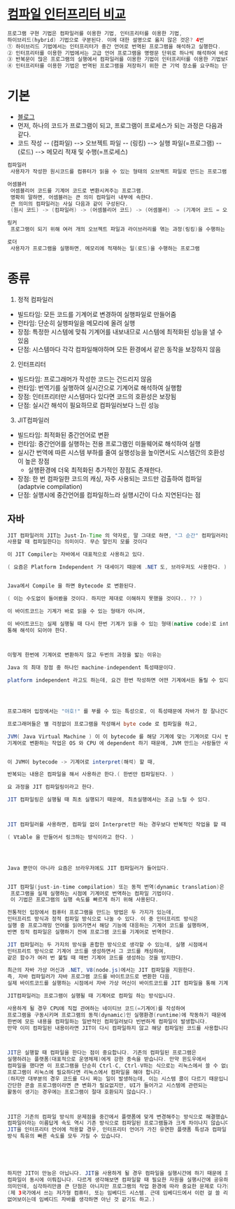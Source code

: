 # [컴파일 인터프리터 비교](https://ygyg331.tistory.com/13)
```java
프로그램 구현 기법은 컴파일러를 이용한 기법, 인터프리터를 이용한 기법, 
하이브리드(hybrid) 기법으로 구분된다. 이에 대한 설명으로 옳지 않은 것은? 4번
① 하이브리드 기법에서는 인터프리터가 중간 언어로 번역된 프로그램을 해석하고 실행한다.
② 인터프리터를 이용한 기법에서는 고급 언어 프로그램을 명령문 단위로 하나씩 해석하여 바로 실행한다.
③ 반복문이 많은 프로그램의 실행에서 컴파일러를 이용한 기법이 인터프리터를 이용한 기법보다 효율적이다.
④ 인터프리터를 이용한 기법은 번역된 프로그램을 저장하기 위한 큰 기억 장소를 요구하는 단점이 있다.
```

# 기본
* [블로그](https://dailyheumsi.tistory.com/137?category=855210)
* 먼저, 하나의 코드가 프로그램이 되고, 프로그램이 프로세스가 되는 과정은 다음과 같다.
* 코드 작성 -- (컴파일) --> 오브젝트 파일 -- (링킹) --> 실행 파일(=프로그램) -- (로드) --> 메모리 적재 및 수행(=프로세스)

```java
컴파일러
​ 사용자가 작성한 원시코드를 컴퓨터가 읽을 수 있는 형태의 오브젝트 파일로 만드는 프로그램

어셈블러
​ 어셈블리어 코드를 기계어 코드로 변환시켜주는 프로그램.
​ 명확히 말하면, 어셈블러는 큰 의미 컴파일러 내부에 속한다.
​ 큰 의미의 컴파일러는 사실 다음과 같이 구성된다.
​ (원시 코드) -> (컴파일러) -> (어셈블리어 코드) -> (어셈블러) -> (기계어 코드 = 오브젝트 코드)

링커
​ 프로그램이 되기 위해 여러 개의 오브젝트 파일과 라이브러리를 엮는 과정(링킹)을 수행하는 프로그램

로더
​ 사용자가 프로그램을 실행하면, 메모리에 적재하는 일(로드)을 수행하는 프로그램

```

# 종류
1. 정적 컴파일러
* 빌드타임: 모든 코드를 기계어로 변경하여 실행파일로 만들어줌
* 런타임: 단순히 실행파일을 메모리에 올려 실행
* 장점: 특정한 시스템에 맞춰 기계어를 내보내므로 시스템에 최적화된 성능을 낼 수 있음
* 단점: 시스템마다 각각 컴파일해야하며 모든 환경에서 같은 동작을 보장하지 않음

2. 인터프리터
* 빌드타임: 프로그래머가 작성한 코드는 건드리지 않음
* 런타임: 번역기를 실행하여 실시간으로 기계어로 해석하여 실행함
* 장점: 인터프리터만 시스템마다 있다면 코드의 호환성은 보장됨
* 단점: 실시간 해석이  필요하므로 컴파일러보다 느린 성능

3. JIT컴파일러
* 빌드타임: 최적화된 중간언어로 변환
* 런타임: 중간언어를 실행하는 전용 프로그램인 미들웨어로 해석하여 실행
* 실시간 번역에 따른 시스템 부하를 줄여 실행성능을 높이면서도 시스템간의 호환성이 높은 장점
  * 실행환경에 더욱 최적화된 추가적인 장점도 존재한다.
* 장점: 한 번 컴파일한 코드의 캐싱, 자주 사용되는 코드만 검출하여 컴파일(adaptvie compilation)
* 단점: 실행시에 중간언어를 컴파일하느라 실행시간이 다소 지연된다는 점


## 자바
```java
JIT 컴파일러의 JIT는 Just-In-Time 의 약자로, 말 그대로 하면, "그 순간" 컴파일러라는 뜻인데, 
사용할 때 컴파일한다는 의미이다. 무슨 말인지 모를 것이다

이 JIT Compiler는 자바에서 대표적으로 사용하고 있다.

( 요즘은 Platform Independent 가 대세이기 때문에 .NET 도, 브라우저도 사용한다. )


Java에서 Compile 을 하면 Bytecode 로 변환된다.

( 이는 수도없이 들어봤을 것이다. 하지만 제대로 이해하지 못했을 것이다.. ?? )

이 바이트코드는 기계가 바로 읽을 수 있는 형태가 아니며, 

이 바이트코드는 실제 실행될 때 다시 한번 기계가 읽을 수 있는 형태(native code)로 interpreter 를 
통해 해석이 되어야 한다.



이렇게 한번에 기계어로 변환하지 않고 두번의 과정을 밟는 이유는 

Java 의 최대 장점 중 하나인 machine-independent 특성때문이다. 

platform independent 라고도 하는데, 요건 한번 작성하면 어떤 기계에서든 돌릴 수 있다는 특성을 말한다.




프로그래머 입장에서는 "야호!" 를 부를 수 있는 특성으로, 이 특성때문에 자바가 참 잘나간다.

프로그래머들은 별 걱정없이 프로그램을 작성해서 byte code 로 컴파일을 하고, 

JVM( Java Virtual Machine ) 이 이 bytecode 를 해당 기계에 맞는 기계어로 다시 번역하는 작업을 하는 것이다. 
기계어로 변환하는 작업은 OS 와 CPU 에 dependent 하기 때문에, JVM 만드는 사람들만 새로운 OS 와 CPU 에 대해서 긴장하면 되는 것.


이 JVM이 bytecode -> 기계어로 interpret(해석) 할 때,

반복되는 내용은 컴파일을 해서 사용하곤 한다.( 한번만 컴파일된다. )

요 과정을 JIT 컴파일링이라고 한다.

JIT 컴파일링은 실행될 때 최초 실행되기 때문에, 최초실행에서는 조금 느릴 수 있다.



JIT 컴파일러를 사용하면, 컴파일 없이 Interpret만 하는 경우보다 반복적인 작업을 할 때 훨씬 높은 성능을 낼 수 있다. 

( Vtable 을 만들어서 링크하는 방식이라고 한다. )




Java 뿐만이 아니라 요즘은 브라우저에도 JIT 컴파일러가 들어있다.



```

```java
JIT 컴파일(just-in-time compilation) 또는 동적 번역(dynamic translation)은
 프로그램을 실제 실행하는 시점에 기계어로 번역하는 컴파일 기법이다.
 이 기법은 프로그램의 실행 속도를 빠르게 하기 위해 사용된다.

전통적인 입장에서 컴퓨터 프로그램을 만드는 방법은 두 가지가 있는데, 
인터프리트 방식과 정적 컴파일 방식으로 나눌 수 있다. 이 중 인터프리트 방식은 
실행 중 프로그래밍 언어를 읽어가면서 해당 기능에 대응하는 기계어 코드를 실행하며, 
반면 정적 컴파일은 실행하기 전에 프로그램 코드를 기계어로 번역한다.

JIT 컴파일러는 두 가지의 방식을 혼합한 방식으로 생각할 수 있는데, 실행 시점에서 
인터프리트 방식으로 기계어 코드를 생성하면서 그 코드를 캐싱하여, 
같은 함수가 여러 번 불릴 때 매번 기계어 코드를 생성하는 것을 방지한다.

최근의 자바 가상 머신과 .NET, V8(node.js)에서는 JIT 컴파일을 지원한다. 
즉, 자바 컴파일러가 자바 프로그램 코드를 바이트코드로 변환한 다음, 
실제 바이트코드를 실행하는 시점에서 자바 가상 머신이 바이트코드를 JIT 컴파일을 통해 기계어로 변환한다.
```

```java
JIT컴파일러는 프로그램이 실행될 때 기계어로 컴파일 하는 방식입니다.

사용하게 될 경우 CPU에 직접 관여하는 네이티브 코드(=기계어)를 작성하여 
프로그램을 구동시키며 프로그램의 동적(dynamic)인 실행환경(runtime)에 작동하기 때문에 
한번에 모든 내용을 컴파일하는 일반적인 컴파일러보다 빈번하게 컴파일이 발생합니다.
만약 이미 컴파일된 내용이라면 JIT이 다시 컴파일하지 않고 해당 컴파일된 코드를 사용합니다.



JIT은 실행할 때 컴파일을 한다는 점이 중요합니다. 기존의 컴파일된 프로그램은 
실행하려는 플랫폼(대표적으로 운영체제)에게 강한 종속을 받습니다. 만약 윈도우에서 
컴파일을 했다면 이 프로그램을 단순히 Ctrl-C, Ctrl-V하는 식으로는 리눅스에서 쓸 수 없습니다. 
프로그램이 리눅스에 필요하다면 리눅스에서 컴파일을 해야 합니다. 
(하지만 대부분의 경우 코드를 다시 짜는 일이 발생하는데, 이는 시스템 콜이 다르기 때문입니다. 
간단한 콘솔 프로그램이라면 큰 변화가 필요없지만, UI가 들어가고 시스템에 관련되는 
활동이 생기는 경우에는 프로그램이 절대 호환되지 않습니다.)



JIT은 기존의 컴파일 방식의 문제점을 중간에서 플랫폼에 맞게 변경해주는 방식으로 해결했습니다. 
컴파일이라는 이름답게 속도 역시 기존 방식으로 컴파일된 프로그램들과 크게 차이나지 않습니다. 
JIT을 인터프리터 언어에 적용할 경우, 인터프리터 언어가 가진 유연한 플랫폼 특성과 컴파일 
방식 특유의 빠른 속도를 모두 가질 수 있습니다.





하지만 JIT이 만능은 아닙니다. JIT을 사용하게 될 경우 컴파일을 실행시간에 하기 때문에 프로그램과 
컴파일이 동시에 이뤄집니다. 다르게 생각해보면 컴파일할 때 필요한 자원을 실행시간에 공유하게 된다는 
의미인데, 심각하리만큼 큰 단점은 아니지만 프로그램의 작업 환경에 따라 중요한 문제로 다가올 수 있습니다. 
(제 3국가에서 쓰는 저가형 컴퓨터, 또는 임베디드 시스템. 근데 임베디드에서 이런 걸 쓸 리
없어보이는데 임베디드 자바를 생각하면 아닌 것 같기도 하고.)



```
